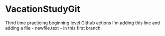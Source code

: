 # VacationStudyGit
Third time practicing beginning level Github actions
I'm adding this line and adding a file - newfile.text - in this first branch.
